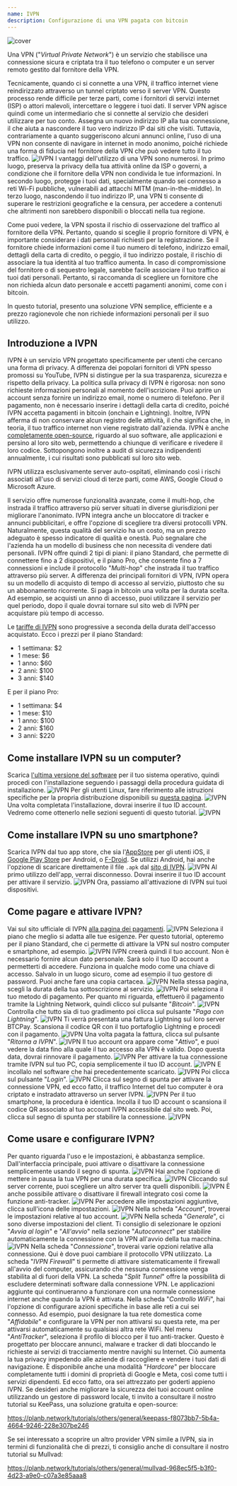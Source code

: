 ```yaml
---
name: IVPN
description: Configurazione di una VPN pagata con bitcoin
---
```


![cover](assets/cover.webp)

Una VPN ("*Virtual Private Network*") è un servizio che stabilisce una connessione sicura e criptata tra il tuo telefono o computer e un server remoto gestito dal fornitore della VPN.

Tecnicamente, quando ci si connette a una VPN, il traffico internet viene reindirizzato attraverso un tunnel criptato verso il server VPN. Questo processo rende difficile per terze parti, come i fornitori di servizi internet (ISP) o attori malevoli, intercettare o leggere i tuoi dati. Il server VPN agisce quindi come un intermediario che si connette al servizio che desideri utilizzare per tuo conto. Assegna un nuovo indirizzo IP alla tua connessione, il che aiuta a nascondere il tuo vero indirizzo IP dai siti che visiti. Tuttavia, contrariamente a quanto suggeriscono alcuni annunci online, l'uso di una VPN non consente di navigare in internet in modo anonimo, poiché richiede una forma di fiducia nel fornitore della VPN che può vedere tutto il tuo traffico.
![IVPN](assets/fr/01.webp)
I vantaggi dell'utilizzo di una VPN sono numerosi. In primo luogo, preserva la privacy della tua attività online da ISP o governi, a condizione che il fornitore della VPN non condivida le tue informazioni. In secondo luogo, protegge i tuoi dati, specialmente quando sei connesso a reti Wi-Fi pubbliche, vulnerabili ad attacchi MITM (man-in-the-middle). In terzo luogo, nascondendo il tuo indirizzo IP, una VPN ti consente di superare le restrizioni geografiche e la censura, per accedere a contenuti che altrimenti non sarebbero disponibili o bloccati nella tua regione.

Come puoi vedere, la VPN sposta il rischio di osservazione del traffico al fornitore della VPN. Pertanto, quando si sceglie il proprio fornitore di VPN, è importante considerare i dati personali richiesti per la registrazione. Se il fornitore chiede informazioni come il tuo numero di telefono, indirizzo email, dettagli della carta di credito, o peggio, il tuo indirizzo postale, il rischio di associare la tua identità al tuo traffico aumenta. In caso di compromissione del fornitore o di sequestro legale, sarebbe facile associare il tuo traffico ai tuoi dati personali. Pertanto, si raccomanda di scegliere un fornitore che non richieda alcun dato personale e accetti pagamenti anonimi, come con i bitcoin.

In questo tutorial, presento una soluzione VPN semplice, efficiente e a prezzo ragionevole che non richiede informazioni personali per il suo utilizzo.

## Introduzione a IVPN

IVPN è un servizio VPN progettato specificamente per utenti che cercano una forma di privacy. A differenza dei popolari fornitori di VPN spesso promossi su YouTube, IVPN si distingue per la sua trasparenza, sicurezza e rispetto della privacy.
La politica sulla privacy di IVPN è rigorosa: non sono richieste informazioni personali al momento dell'iscrizione. Puoi aprire un account senza fornire un indirizzo email, nome o numero di telefono. Per il pagamento, non è necessario inserire i dettagli della carta di credito, poiché IVPN accetta pagamenti in bitcoin (onchain e Lightning). Inoltre, IVPN afferma di non conservare alcun registro delle attività, il che significa che, in teoria, il tuo traffico internet non viene registrato dall'azienda.
IVPN è anche [completamente open-source](https://github.com/ivpn), riguardo al suo software, alle applicazioni e persino al loro sito web, permettendo a chiunque di verificare e rivedere il loro codice. Sottopongono inoltre a audit di sicurezza indipendenti annualmente, i cui risultati sono pubblicati sul loro sito web.

IVPN utilizza esclusivamente server auto-ospitati, eliminando così i rischi associati all'uso di servizi cloud di terze parti, come AWS, Google Cloud o Microsoft Azure.

Il servizio offre numerose funzionalità avanzate, come il multi-hop, che instrada il traffico attraverso più server situati in diverse giurisdizioni per migliorare l'anonimato. IVPN integra anche un bloccatore di tracker e annunci pubblicitari, e offre l'opzione di scegliere tra diversi protocolli VPN.
Naturalmente, questa qualità del servizio ha un costo, ma un prezzo adeguato è spesso indicatore di qualità e onestà. Può segnalare che l'azienda ha un modello di business che non necessita di vendere dati personali. IVPN offre quindi 2 tipi di piani: il piano Standard, che permette di connettere fino a 2 dispositivi, e il piano Pro, che consente fino a 7 connessioni e include il protocollo "*Multi-hop*" che instrada il tuo traffico attraverso più server.
A differenza dei principali fornitori di VPN, IVPN opera su un modello di acquisto di tempo di accesso al servizio, piuttosto che su un abbonamento ricorrente. Si paga in bitcoin una volta per la durata scelta. Ad esempio, se acquisti un anno di accesso, puoi utilizzare il servizio per quel periodo, dopo il quale dovrai tornare sul sito web di IVPN per acquistare più tempo di accesso.

Le [tariffe di IVPN](https://www.ivpn.net/en/pricing/) sono progressive a seconda della durata dell'accesso acquistato. Ecco i prezzi per il piano Standard:
- 1 settimana: $2
- 1 mese: $6
- 1 anno: $60
- 2 anni: $100
- 3 anni: $140

E per il piano Pro:
- 1 settimana: $4
- 1 mese: $10
- 1 anno: $100
- 2 anni: $160
- 3 anni: $220

## Come installare IVPN su un computer?
Scarica [l'ultima versione del software](https://www.ivpn.net/en/apps-windows/) per il tuo sistema operativo, quindi procedi con l'installazione seguendo i passaggi della procedura guidata di installazione. ![IVPN](assets/notext/02.webp)
Per gli utenti Linux, fare riferimento alle istruzioni specifiche per la propria distribuzione disponibili su [questa pagina](https://www.ivpn.net/en/apps-linux/).
![IVPN](assets/notext/03.webp)
Una volta completata l'installazione, dovrai inserire il tuo ID account. Vedremo come ottenerlo nelle sezioni seguenti di questo tutorial.
![IVPN](assets/notext/04.webp)
## Come installare IVPN su uno smartphone?

Scarica IVPN dal tuo app store, che sia l'[AppStore](https://apps.apple.com/us/app/ivpn-secure-vpn-for-privacy/id1193122683) per gli utenti iOS, il [Google Play Store](https://play.google.com/store/apps/details?id=net.ivpn.client) per Android, o [F-Droid](https://f-droid.org/en/packages/net.ivpn.client). Se utilizzi Android, hai anche l'opzione di scaricare direttamente il file `.apk` dal [sito di IVPN](https://www.ivpn.net/en/apps-android/).
![IVPN](assets/notext/05.webp)
Al primo utilizzo dell'app, verrai disconnesso. Dovrai inserire il tuo ID account per attivare il servizio.
![IVPN](assets/notext/06.webp)
Ora, passiamo all'attivazione di IVPN sui tuoi dispositivi.

## Come pagare e attivare IVPN?

Vai sul sito ufficiale di IVPN [alla pagina dei pagamenti](https://www.ivpn.net/en/pricing/).
![IVPN](assets/notext/07.webp)
Seleziona il piano che meglio si adatta alle tue esigenze. Per questo tutorial, opteremo per il piano Standard, che ci permette di attivare la VPN sul nostro computer e smartphone, ad esempio.
![IVPN](assets/notext/08.webp)
IVPN creerà quindi il tuo account. Non è necessario fornire alcun dato personale. Sarà solo il tuo ID account a permetterti di accedere. Funziona in qualche modo come una chiave di accesso. Salvalo in un luogo sicuro, come ad esempio il tuo gestore di password. Puoi anche fare una copia cartacea.
![IVPN](assets/notext/09.webp)
Nella stessa pagina, scegli la durata della tua sottoscrizione al servizio.
![IVPN](assets/notext/10.webp)
Poi seleziona il tuo metodo di pagamento. Per quanto mi riguarda, effettuerò il pagamento tramite la Lightning Network, quindi clicco sul pulsante "*Bitcoin*".
![IVPN](assets/notext/11.webp)
Controlla che tutto sia di tuo gradimento poi clicca sul pulsante "*Paga con Lightning*".
![IVPN](assets/notext/12.webp)
Ti verrà presentata una fattura Lightning sul loro server BTCPay. Scansiona il codice QR con il tuo portafoglio Lightning e procedi con il pagamento.
![IVPN](assets/notext/13.webp) Una volta pagata la fattura, clicca sul pulsante "*Ritorna a IVPN*".
![IVPN](assets/notext/14.webp)
Il tuo account ora appare come "*Attivo*", e puoi vedere la data fino alla quale il tuo accesso alla VPN è valido. Dopo questa data, dovrai rinnovare il pagamento.
![IVPN](assets/notext/15.webp)
Per attivare la tua connessione tramite IVPN sul tuo PC, copia semplicemente il tuo ID account.
![IVPN](assets/notext/16.webp)
E incollalo nel software che hai precedentemente scaricato.
![IVPN](assets/notext/17.webp)
Poi clicca sul pulsante "*Login*".
![IVPN](assets/notext/18.webp)
Clicca sul segno di spunta per attivare la connessione VPN, ed ecco fatto, il traffico Internet del tuo computer è ora criptato e instradato attraverso un server IVPN.
![IVPN](assets/notext/19.webp)
Per il tuo smartphone, la procedura è identica. Incolla il tuo ID account o scansiona il codice QR associato al tuo account IVPN accessibile dal sito web. Poi, clicca sul segno di spunta per stabilire la connessione.
![IVPN](assets/notext/20.webp)
## Come usare e configurare IVPN?

Per quanto riguarda l'uso e le impostazioni, è abbastanza semplice. Dall'interfaccia principale, puoi attivare o disattivare la connessione semplicemente usando il segno di spunta.
![IVPN](assets/notext/21.webp)
Hai anche l'opzione di mettere in pausa la tua VPN per una durata specifica.
![IVPN](assets/notext/22.webp)
Cliccando sul server corrente, puoi scegliere un altro server tra quelli disponibili.
![IVPN](assets/notext/23.webp)
È anche possibile attivare o disattivare il firewall integrato così come la funzione anti-tracker.
![IVPN](assets/notext/24.webp)
Per accedere alle impostazioni aggiuntive, clicca sull'icona delle impostazioni.
![IVPN](assets/notext/25.webp)
Nella scheda "*Account*", troverai le impostazioni relative al tuo account.
![IVPN](assets/notext/26.webp)
Nella scheda "*Generale*", ci sono diverse impostazioni del client. Ti consiglio di selezionare le opzioni "*Avvia al login*" e "*All'avvio*" nella sezione "*Autoconnect*" per stabilire automaticamente la connessione con la VPN all'avvio della tua macchina.
![IVPN](assets/notext/27.webp)
Nella scheda "*Connessione*", troverai varie opzioni relative alla connessione. Qui è dove puoi cambiare il protocollo VPN utilizzato.
La scheda "*IVPN Firewall*" ti permette di attivare sistematicamente il firewall all'avvio del computer, assicurando che nessuna connessione venga stabilita al di fuori della VPN.
La scheda "*Split Tunnel*" offre la possibilità di escludere determinati software dalla connessione VPN. Le applicazioni aggiunte qui continueranno a funzionare con una normale connessione internet anche quando la VPN è attivata.
Nella scheda "*Controllo WiFi*", hai l'opzione di configurare azioni specifiche in base alle reti a cui sei connesso. Ad esempio, puoi designare la tua rete domestica come "*Affidabile*" e configurare la VPN per non attivarsi su questa rete, ma per attivarsi automaticamente su qualsiasi altra rete WiFi.
Nel menu "*AntiTracker*", seleziona il profilo di blocco per il tuo anti-tracker. Questo è progettato per bloccare annunci, malware e tracker di dati bloccando le richieste ai servizi di tracciamento mentre navighi su Internet. Ciò aumenta la tua privacy impedendo alle aziende di raccogliere e vendere i tuoi dati di navigazione. È disponibile anche una modalità "*Hardcore*" per bloccare completamente tutti i domini di proprietà di Google e Meta, così come tutti i servizi dipendenti.
Ed ecco fatto, ora sei attrezzato per goderti appieno IVPN. Se desideri anche migliorare la sicurezza dei tuoi account online utilizzando un gestore di password locale, ti invito a consultare il nostro tutorial su KeePass, una soluzione gratuita e open-source:

https://planb.network/tutorials/others/general/keepass-f8073bb7-5b4a-4664-9246-228e307be246

Se sei interessato a scoprire un altro provider VPN simile a IVPN, sia in termini di funzionalità che di prezzi, ti consiglio anche di consultare il nostro tutorial su Mullvad:

https://planb.network/tutorials/others/general/mullvad-968ec5f5-b3f0-4d23-a9e0-c07a3e85aaa8
